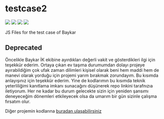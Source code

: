 # testcase2

<img src="https://img.shields.io/github/last-commit/furkantaskin/testcase2"> <img src="https://img.shields.io/github/languages/count/furkantaskin/testcase2"> <img src="https://img.shields.io/github/v/release/tailwindlabs/tailwindcss?label=Tailwind"> <img src="https://img.shields.io/github/v/release/DataTables/DataTables?label=DataTables"> 

JS Files for the test case of Baykar

## Deprecated

Öncelikle Baykar İK ekibine ayırdıkları değerli vakit ve gösterdikleri ilgi için teşekkür ederim. Ortaya çıkan ev taşıma durumumdan dolayı projeye ayırabildiğim çok ufak zaman dilimleri kişisel olarak beni hem maddi hem de manevi olarak yorduğu için projemi yarım bırakmak zorundayım. Bu kısımda anlayışınız için teşekkür ederim. Yine de kodlarımın bu kısımda teknik yeterliliğimi kanıtlama imkanı sunacağını düşünerek repo linkini tarafnızıa iletiyorum. Her ne kadar bu durum gelecekte sizin için yeniden şansımı deneyeceğim dönemleri etkileyecek olsa da umarım bir gün sizinle çalışma fırsatım olur.

Diğer projemin kodlarına [buradan ulaşabilirsiniz](https://github.com/furkantaskin/testcase)
